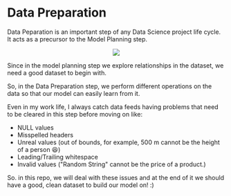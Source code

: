 # Data Preparation

Data Peparation is an important step of any Data Science project life cycle.
It acts as a precursor to the Model Planning step. 
<p align="center"><img src="https://user-images.githubusercontent.com/32167236/98797542-b7782080-2432-11eb-9c34-c44e74f19022.png"></p>
Since in the model planning step we explore relationships in the dataset, we need a good dataset to begin with.

So, in the Data Preparation step, we perform different operations on the data so that our model can easily learn from it.

Even in my work life, I always catch data feeds having problems that need to be cleared in this step before moving on like:

* NULL values
* Misspelled headers
* Unreal values (out of bounds, for example, 500 m cannot be the height of a person :laughing:)
* Leading/Trailing whitespace
* Invalid values ("Random String" cannot be the price of a product.)

So. in this repo, we will deal with these issues and at the end of it we should have a good, clean dataset to build our model on! :)
